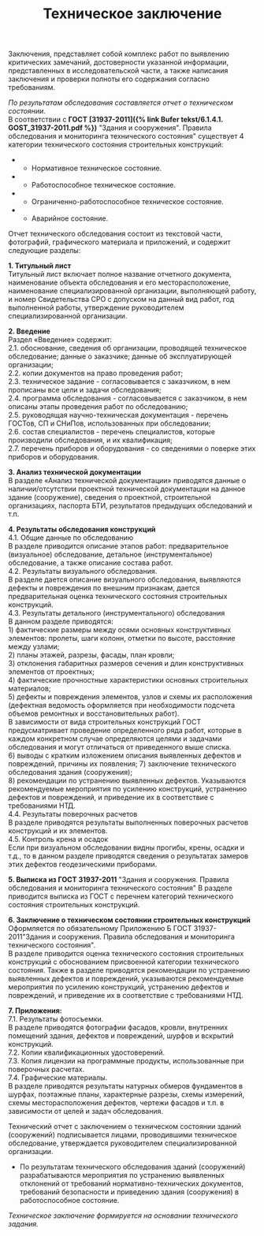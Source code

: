 ﻿---
title: Техническое заключение
cat: 1
sortid: 1.4
submenu: true
---

Заключения, представляет собой комплекс работ по выявлению критических замечаний, достоверности указанной информации, представленных в исследовательской части, а также написания заключения и проверки полноты его содержания согласно требованиям.


_По результатам обследования составляется отчет о техническом состоянии._  
В соответствии с __ГОСТ__ __[31937-2011]({% link Bufer tekst/6.1.4.1. GOST_31937-2011.pdf %})__ "Здания и сооружения". Правила обследования и мониторинга технического состояния" существует 4 категории технического состояния строительных конструкций:
* - Нормативное техническое состояние.
* - Работоспособное техническое состояние.
* - Ограниченно-работоспособное техническое состояние.
* - Аварийное состояние.


Отчет технического обследования состоит из текстовой части, фотографий, графического материала и приложений, и содержит следующие разделы:

**1. Титульный лист**  
Титульный лист включает полное название отчетного документа, наименование объекта обследования и его месторасположение, наименование специализированной организации, выполняющей работу, и номер Свидетельства СРО с допуском на данный вид работ, год выполненной работы, утверждение руководителем специализированной организации.

**2. Введение**  
Раздел «Введение» содержит:     
 2.1. обоснование, сведения об организации, проводящей техническое обследование; данные о заказчике; данные об эксплуатирующей организации;    
 2.2. копии документов на право проведения работ;  
 2.3. техническое задание - согласовывается с заказчиком, в нем прописаны все цели и задачи обследования;  
 2.4. программа обследования - согласовывается с заказчиком, в нем описаны этапы проведения работ по обследованию;      
 2.5. руководящая научно-техническая документация - перечень ГОСТов, СП и СНиПов, использованных при обследовании;    
 2.6. состав специалистов - перечень специалистов, которые производили обследования, и их квалификация;    
 2.7. перечень приборов и оборудования - со сведениями о поверке этих приборов и оборудования.  
 
**3. Анализ технической документации**  
В разделе «Анализ технической документации» приводятся данные о наличии/отсутствии проектной технической документации на данное здание (сооружение), сведения о проектной, строительной организациях, паспорта БТИ, результатов предыдущих обследований и т.п.

**4. Результаты обследования конструкций**  
    4.1. Общие данные по обследованию  
    В разделе приводится описание этапов работ: предварительное (визуальное) обследование, детальное (инструментальное) обследование, а также описание состава работ.  
    4.2. Результаты визуального обследования.    
    В разделе дается описание визуального обследования, выявляются дефекты и повреждения по внешним признакам, дается предварительная оценка технического состояния строительных конструкций.  
    4.3. Результаты детального (инструментального) обследования  
    В данном разделе приводятся:  
        1) фактические размеры между осями основных конструктивных элементов: пролеты, шаги колонн, отметки по высоте, расстояние между узлами;  
        2) планы этажей, разрезы, фасады, план кровли;  
        3) отклонения габаритных размеров сечения и длин конструктивных элементов от проектных;  
        4) фактические прочностные характеристики основных строительных материалов;  
        5) дефекты и повреждения элементов, узлов и схемы их расположения (дефектная ведомость оформляется при необходимости подсчета объемов ремонтных и восстановительных работ).  
        В зависимости от вида строительных конструкций ГОСТ предусматривает проведение определенного ряда работ, которые в каждом конкретном случае определяются целями и задачами обследования и могут отличаться от приведенного выше списка.  
        6) выводы с кратким изложением описания выявленных дефектов и повреждений, причины их появления;
        7) заключение технического обследования здания (сооружения);  
        8) рекомендации по устранению выявленных дефектов. Указываются рекомендуемые мероприятия по усилению конструкций, устранению дефектов и повреждений, и приведение их в соответствие с требованиями НТД.  
    4.4. Результаты поверочных расчетов    
В разделе приводятся результаты выполненных поверочных расчетов конструкций и их элементов.  
    4.5. Контроль крена и осадок    
Если при визуальном обследовании видны прогибы, крены, осадки и т.д., то в данном разделе приводятся сведения о результатах замеров этих дефектов геодезическими приборами.

**5. Выписка из ГОСТ 31937-2011** "Здания и сооружения. Правила обследования и мониторинга технического состояния"
В разделе приводится выписка из ГОСТ с перечнем категорий технического состояния строительных конструкций.

**6. Заключение о техническом состоянии строительных конструкций**  
Оформляется по обязательному Приложению Б ГОСТ 31937-2011"Здания и сооружения. Правила обследования и мониторинга технического состояния".    
В разделе приводится оценка технического состояния строительных конструкций с обоснованием присвоенной категории технического состояния.
Также в разделе приводятся рекомендации по устранению выявленных дефектов и повреждений, указываются рекомендуемые мероприятия по усилению конструкций, устранению дефектов и повреждений, и приведение их в соответствие с требованиями НТД.

**7. Приложения:**  
    7.1. Результаты фотосъемки.   
    В разделе приводятся фотографии фасадов, кровли, внутренних помещений здания, дефектов и повреждений, шурфов и вскрытий конструкций.  
    7.2. Копии квалификационных удостоверений.  
    7.3. Копия лицензии на программные продукты, использованные при поверочных расчетах.  
    7.4. Графические материалы.  
    В разделе приводятся результаты натурных обмеров фундаментов в шурфах, поэтажные планы, характерные разрезы, схемы измерений, схемы месторасположения дефектов, чертежи фасадов и т.п. в зависимости от целей и задач обследования.

Технический отчет с заключением о техническом состоянии зданий (сооружений) подписывается лицами, проводившими техническое обследование, утверждается руководителем специализированной организации.

* По результатам технического обследования зданий (сооружений) разрабатываются мероприятия по устранению выявленных отклонений от требований нормативно-технических документов, требований безопасности и приведению здания (сооружения) в работоспособное состояние.


*Техническое заключение формируется на основании технического задания.*

